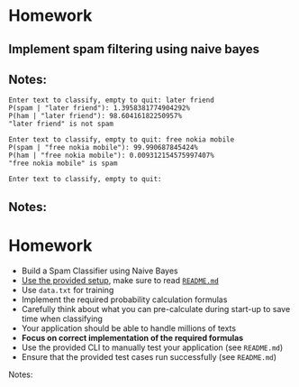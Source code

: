 # Homework

## Implement spam filtering using naive bayes

Notes:
---

```
Enter text to classify, empty to quit: later friend
P(spam | "later friend"): 1.3958381774904292%
P(ham | "later friend"): 98.60416182250957%
"later friend" is not spam

Enter text to classify, empty to quit: free nokia mobile
P(spam | "free nokia mobile"): 99.990687845424%
P(ham | "free nokia mobile"): 0.009312154575997407%
"free nokia mobile" is spam

Enter text to classify, empty to quit:
```

<!-- .element: class="stretch" -->

Notes:
---

# Homework

* Build a Spam Classifier using Naive Bayes
* [Use the provided setup](https://gitlab.mediacube.at/information-retrieval/homework-naive_bayes), make sure to
  read [`README.md`](https://gitlab.mediacube.at/information-retrieval/homework-naive_bayes/-/blob/master/README.md)
* Use `data.txt` for training
* Implement the required probability calculation formulas
* Carefully think about what you can pre-calculate during start-up to save time when classifying
* Your application should be able to handle millions of texts
* **Focus on correct implementation of the required formulas**
* Use the provided CLI to manually test your application (see `README.md`)
* Ensure that the provided test cases run successfully (see `README.md`)

Notes:
